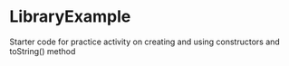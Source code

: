 # LibraryExample
Starter code for practice activity on creating and using constructors and toString() method
